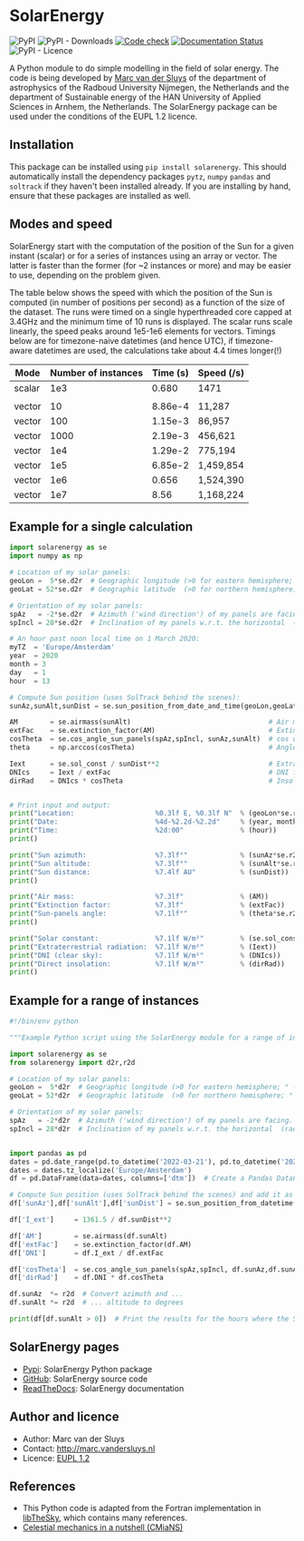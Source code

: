 # SolarEnergy #

![PyPI](https://img.shields.io/pypi/v/solarenergy?color=%230A0)
![PyPI - Downloads](https://img.shields.io/pypi/dm/solarenergy)
[![Code check](https://github.com/MarcvdSluys/SolarEnergy/actions/workflows/code-check.yml/badge.svg)](https://github.com/MarcvdSluys/SolarEnergy/actions/workflows/code-check.yml)
[![Documentation
Status](https://readthedocs.org/projects/solarenergy/badge/?version=latest)](https://solarenergy.readthedocs.io/en/latest/?badge=latest)
![PyPI - Licence](https://img.shields.io/pypi/l/solarenergy?color=%230A0)

A Python module to do simple modelling in the field of solar energy.  The code is being developed by [Marc van
der Sluys](http://marc.vandersluys.nl) of the department of astrophysics of the Radboud University Nijmegen,
the Netherlands and the department of Sustainable energy of the HAN University of Applied Sciences in Arnhem,
the Netherlands.  The SolarEnergy package can be used under the conditions of the EUPL 1.2 licence.


## Installation ##

This package can be installed using `pip install solarenergy`.  This should automatically install the
dependency packages `pytz`, `numpy` `pandas` and `soltrack` if they haven't been installed already.  If you
are installing by hand, ensure that these packages are installed as well.


## Modes and speed ##

SolarEnergy start with the computation of the position of the Sun for a given instant (scalar) or for a series
of instances using an array or vector.  The latter is faster than the former (for ~2 instances or more) and
may be easier to use, depending on the problem given.

The table below shows the speed with which the position of the Sun is computed (in number of positions per
second) as a function of the size of the dataset.  The runs were timed on a single hyperthreaded core capped
at 3.4GHz and the minimum time of 10 runs is displayed.  The scalar runs scale linearly, the speed peaks
around 1e5-1e6 elements for vectors.  Timings below are for timezone-naive datetimes (and hence UTC), if
timezone-aware datetimes are used, the calculations take about 4.4 times longer(!)

| Mode   | Number of instances | Time (s) | Speed (/s) |
|--------|---------------------|----------|------------|
| scalar | 1e3                 | 0.680    | 1471       |
|        |                     |          |            |
| vector | 10                  | 8.86e-4  | 11,287     |
| vector | 100                 | 1.15e-3  | 86,957     |
| vector | 1000                | 2.19e-3  | 456,621    |
| vector | 1e4                 | 1.29e-2  | 775,194    |
| vector | 1e5                 | 6.85e-2  | 1,459,854  |
| vector | 1e6                 | 0.656    | 1,524,390  |
| vector | 1e7                 | 8.56     | 1,168,224  |



## Example for a single calculation ##

```python
import solarenergy as se
import numpy as np

# Location of my solar panels:
geoLon =  5*se.d2r  # Geographic longitude (>0 for eastern hemisphere; ° -> rad)
geoLat = 52*se.d2r  # Geographic latitude  (>0 for northern hemisphere; ° -> rad)

# Orientation of my solar panels:
spAz   = -2*se.d2r  # Azimuth ('wind direction') of my panels are facing.  Note: South=0, W=90° (pi/2 rad) in the northern hemisphere!  (rad)
spIncl = 28*se.d2r  # Inclination of my panels w.r.t. the horizontal  (rad)

# An hour past noon local time on 1 March 2020:
myTZ  = 'Europe/Amsterdam'
year  = 2020
month = 3
day   = 1
hour  = 13

# Compute Sun position (uses SolTrack behind the scenes):
sunAz,sunAlt,sunDist = se.sun_position_from_date_and_time(geoLon,geoLat, year,month,day, hour, timezone=myTZ)

AM        = se.airmass(sunAlt)                                  # Air mass for this Sun altitude
extFac    = se.extinction_factor(AM)                            # Extinction factor at sea level for this airmass
cosTheta  = se.cos_angle_sun_panels(spAz,spIncl, sunAz,sunAlt)  # cos of the angle with which Sun hits my panels
theta     = np.arccos(cosTheta)                                 # Angle with which Sun hits my panels

Iext      = se.sol_const / sunDist**2                           # Extraterrestrial radiation = Solar constant, scaled with distance
DNIcs     = Iext / extFac                                       # DNI for a clear sky
dirRad    = DNIcs * cosTheta                                    # Insolation of direct sunlight on my panels


# Print input and output:
print("Location:                    %0.3lf E, %0.3lf N"  % (geoLon*se.r2d, geoLat*se.r2d))
print("Date:                        %4d-%2.2d-%2.2d"     % (year, month, day))
print("Time:                        %2d:00"              % (hour))
print()

print("Sun azimuth:                 %7.3lf°"             % (sunAz*se.r2d))
print("Sun altitude:                %7.3lf°"             % (sunAlt*se.r2d))
print("Sun distance:                %7.4lf AU"           % (sunDist))
print()

print("Air mass:                    %7.3lf"              % (AM))
print("Extinction factor:           %7.3lf"              % (extFac))
print("Sun-panels angle:            %7.1lf°"             % (theta*se.r2d))
print()

print("Solar constant:              %7.1lf W/m²"         % (se.sol_const))
print("Extraterrestrial radiation:  %7.1lf W/m²"         % (Iext))
print("DNI (clear sky):             %7.1lf W/m²"         % (DNIcs))
print("Direct insolation:           %7.1lf W/m²"         % (dirRad))
print()
```

## Example for a range of instances ##

```python
#!/bin/env python

"""Example Python script using the SolarEnergy module for a range of instances."""

import solarenergy as se
from solarenergy import d2r,r2d

# Location of my solar panels:
geoLon =  5*d2r  # Geographic longitude (>0 for eastern hemisphere; ° -> rad)
geoLat = 52*d2r  # Geographic latitude  (>0 for northern hemisphere; ° -> rad)

# Orientation of my solar panels:
spAz   = -2*d2r  # Azimuth ('wind direction') of my panels are facing.  Note: South=0, W=90° (pi/2 rad) in the northern hemisphere!  (rad)
spIncl = 28*d2r  # Inclination of my panels w.r.t. the horizontal  (rad)


import pandas as pd
dates = pd.date_range(pd.to_datetime('2022-03-21'), pd.to_datetime('2022-03-22'), freq='1h')  # DatetimeIndex 0-24h
dates = dates.tz_localize('Europe/Amsterdam')
df = pd.DataFrame(data=dates, columns=['dtm'])  # Create a Pandas DataFrame with the datetimes as first column

# Compute Sun position (uses SolTrack behind the scenes) and add it as three columns to the df:
df['sunAz'],df['sunAlt'],df['sunDist'] = se.sun_position_from_datetime(geoLon,geoLat, df['dtm'])

df['I_ext']     = 1361.5 / df.sunDist**2                                 # Extraterrestrial radiation (at the top of the atmosphere; AM0)

df['AM']        = se.airmass(df.sunAlt)                                  # Air mass for this Sun altitude
df['extFac']    = se.extinction_factor(df.AM)                            # Extinction factor at sea level for this airmass
df['DNI']       = df.I_ext / df.extFac                                   # DNI for a clear sky

df['cosTheta']  = se.cos_angle_sun_panels(spAz,spIncl, df.sunAz,df.sunAlt)  # cos of the angle with which Sun hits my panels
df['dirRad']    = df.DNI * df.cosTheta                                   # Insolation of direct sunlight on my panels

df.sunAz  *= r2d  # Convert azimuth and ...
df.sunAlt *= r2d  # ... altitude to degrees

print(df[df.sunAlt > 0])  # Print the results for the hours where the Sun is above the horizon
```


## SolarEnergy pages ##

* [Pypi](https://pypi.org/project/solarenergy/): SolarEnergy Python package
* [GitHub](https://github.com/MarcvdSluys/SolarEnergy): SolarEnergy source code
* [ReadTheDocs](https://solarenergy.readthedocs.io): SolarEnergy documentation


## Author and licence ##

* Author: Marc van der Sluys
* Contact: http://marc.vandersluys.nl
* Licence: [EUPL 1.2](https://www.eupl.eu/1.2/en/)


## References ##

* This Python code is adapted from the Fortran implementation in
  [libTheSky](http://libthesky.sourceforge.net/), which contains many references.
* [Celestial mechanics in a nutshell (CMiaNS)](https://cmians.sourceforge.io/)

